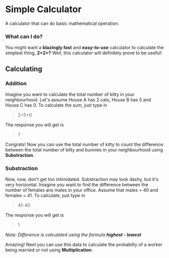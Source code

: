 # Simple Calculator
A calculator that can do basic mathematical operation.

### What can I do?
You might want a **blazingly fast** and **easy-to-use** calculator to calculate the simplest thing, **2+2=?** Well, this calculator will definitely prove to be useful!

## Calculating
### Addition

Imagine you want to calculate the total number of kitty in your neighbourhood. Let's assume House A has 2 cats, House B has 5 and House C has 0. To calculate the sum, just type in
> 2+5+0

The response you will get is
> 7

Congrats! Now you can use the total number of kitty to count the difference between the total number of kitty and bunnies in your neighbourhood using **Substraction**.

### Substraction

Now, now, don't get too intimidated. Substraction may look dashy, but it's very horizontal. Imagine you want to find the difference between the number of females ans males in your office. Assume that males = 40 and females = 41. To calculate, just type in
> 41-40

The response you will get is
> 1

*Note: Difference is calculated using the formula **highest - lowest***

Amazing! Next you can use this data to calculate the probabilty of a worker being married or not using **Multiplication**.
